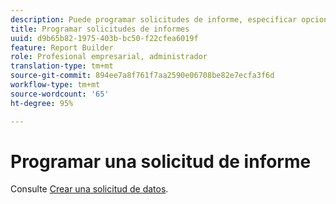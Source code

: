 ```yaml
---
description: Puede programar solicitudes de informe, especificar opciones de entrega avanzadas, definir destinatarios y ver el historial de programación. Las opciones de envío avanzadas permiten configurar informes que se desean enviar a una hora concreta o a intervalos. También se puede especificar el formato de archivo en el que se desea enviar el informe.
title: Programar solicitudes de informes
uuid: d9b65b82-1975-403b-bc50-f22cfea6019f
feature: Report Builder
role: Profesional empresarial, administrador
translation-type: tm+mt
source-git-commit: 894ee7a8f761f7aa2590e06708be82e7ecfa3f6d
workflow-type: tm+mt
source-wordcount: '65'
ht-degree: 95%

---
```



# Programar una solicitud de informe

Consulte [Crear una solicitud de datos](/help/analyze/report-builder/t-schedule-a-data-request.md).
